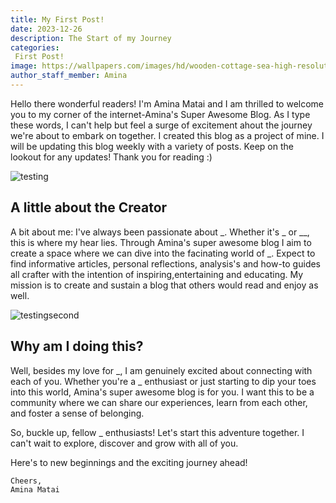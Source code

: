 ```yaml
---
title: My First Post!
date: 2023-12-26
description: The Start of my Journey
categories:
 First Post!
image: https://wallpapers.com/images/hd/wooden-cottage-sea-high-resolution-d7fahhz6phtkdveh.jpg
author_staff_member: Amina
---
```

<!-- Google tag (gtag.js) --> <script async src="https://www.googletagmanager.com/gtag/js?id=G-L3ZFHQZQXL"></script> <script> window.dataLayer = window.dataLayer || []; function gtag(){dataLayer.push(arguments);} gtag('js', new Date()); gtag('config', 'G-L3ZFHQZQXL'); </script>

Hello there wonderful readers! I'm Amina Matai and I am thrilled to welcome you to my corner of the internet-Amina's Super Awesome Blog. As I type these words, I can't help but feel a surge of excitement ahout the journey we're about to embark on together. I created this blog as a project of mine. I will be updating this blog weekly with a variety of posts. Keep on the lookout for any updates! Thank you for reading :) 

![testing](https://wallpapers.com/images/hd/high-resolution-farmhouse-by-lake-er08n33kr7ulrakb.jpg)

## A little about the Creator

A bit about me: I've always been passionate about _. Whether it's _ or __, this is where my hear lies. Through Amina's super awesome blog I aim to create a space where we can dive into the facinating world of _. Expect to find informative articles, personal reflections, analysis's and how-to guides all crafter with the intention of inspiring,entertaining and educating. My mission is to create and sustain a blog that others would read and enjoy as well. 

![testingsecond](http://wallpapers.com/images/featured/high-resolution-gfinds1akzwf6vcq.jpg)

## Why am I doing this?

Well, besides my love for _, I am genuinely excited about connecting with each of you. Whether you're a _ enthusiast or just starting to dip your toes into this world, Amina's super awesome blog is for you. I want this to be a community where we can share our experiences, learn from each other, and foster a sense of belonging. 

So, buckle up, fellow _ enthusiasts! Let's start this adventure together. I can't wait to explore, discover and grow with all of you. 

Here's to new beginnings and the exciting journey ahead!

    Cheers,
    Amina Matai